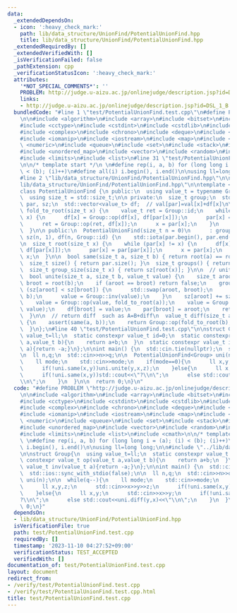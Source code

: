 ```yaml
---
data:
  _extendedDependsOn:
  - icon: ':heavy_check_mark:'
    path: lib/data_structure/UnionFind/PotentialUnionFind.hpp
    title: lib/data_structure/UnionFind/PotentialUnionFind.hpp
  _extendedRequiredBy: []
  _extendedVerifiedWith: []
  _isVerificationFailed: false
  _pathExtension: cpp
  _verificationStatusIcon: ':heavy_check_mark:'
  attributes:
    '*NOT_SPECIAL_COMMENTS*': ''
    PROBLEM: http://judge.u-aizu.ac.jp/onlinejudge/description.jsp?id=DSL_1_B
    links:
    - http://judge.u-aizu.ac.jp/onlinejudge/description.jsp?id=DSL_1_B
  bundledCode: "#line 1 \"test/PotentialUnionFind.test.cpp\"\n#define PROBLEM \"http://judge.u-aizu.ac.jp/onlinejudge/description.jsp?id=DSL_1_B\"\
    \n\n#include <algorithm>\n#include <array>\n#include <bitset>\n#include <cassert>\n\
    #include <cctype>\n#include <cstdint>\n#include <cstdlib>\n#include <cmath>\n\
    #include <complex>\n#include <chrono>\n#include <deque>\n#include <functional>\n\
    #include <iomanip>\n#include <iostream>\n#include <map>\n#include <memory>\n#include\
    \ <numeric>\n#include <queue>\n#include <set>\n#include <stack>\n#include <string>\n\
    #include <unordered_map>\n#include <vector>\n#include <random>\n#include <utility>\n\
    #include <limits>\n#include <list>\n#line 31 \"test/PotentialUnionFind.test.cpp\"\
    \n\n/* template start */\n \n#define rep(i, a, b) for (long long i = (a); (i)\
    \ < (b); (i)++)\n#define all(i) i.begin(), i.end()\n\nusing ll=long long;\n\n\
    #line 2 \"lib/data_structure/UnionFind/PotentialUnionFind.hpp\"\n\n#line 6 \"\
    lib/data_structure/UnionFind/PotentialUnionFind.hpp\"\n\ntemplate <typename Group>\n\
    class PotentialUnionFind {\n public:\n  using value_t = typename Group::value_t;\n\
    \  using size_t = std::size_t;\n\n private:\n  size_t group;\n  std::vector<size_t>\
    \ par, sz;\n  std::vector<value_t> df;  // val[par]=val[x]+df[x]\n\n  value_t\
    \ fold_to_root(size_t x) {\n    value_t ret = Group::id;\n    while (par[x] !=\
    \ x) {\n      df[x] = Group::op(df[x], df[par[x]]);\n      par[x] = par[par[x]];\n\
    \      ret = Group::op(ret, df[x]);\n      x = par[x];\n    }\n    return ret;\n\
    \  }\n\n public:\n  PotentialUnionFind(size_t n = 0)\n      : group(n), par(n),\
    \ sz(n, 1), df(n, Group::id) {\n    std::iota(par.begin(), par.end(), 0);\n  }\n\
    \n  size_t root(size_t x) {\n    while (par[x] != x) {\n      df[x] = Group::op(df[x],\
    \ df[par[x]]);\n      par[x] = par[par[x]];\n      x = par[x];\n    }\n    return\
    \ x;\n  }\n\n  bool same(size_t a, size_t b) { return root(a) == root(b); }\n\
    \  size_t size() { return par.size(); }\n  size_t groups() { return group; }\n\
    \  size_t group_size(size_t x) { return sz[root(x)]; }\n\n  // unite A=B+value\n\
    \  bool unite(size_t a, size_t b, value_t value) {\n    size_t aroot = root(a),\
    \ broot = root(b);\n    if (aroot == broot) return false;\n    group--;\n    if\
    \ (sz[aroot] < sz[broot]) {\n      std::swap(aroot, broot);\n      std::swap(a,\
    \ b);\n      value = Group::inv(value);\n    }\n    sz[aroot] += sz[broot];\n\
    \    value = Group::op(value, fold_to_root(a));\n    value = Group::op(Group::inv(fold_to_root(b)),\
    \ value);\n    df[broot] = value;\n    par[broot] = aroot;\n    return true;\n\
    \  }\n\n  // return diff  such as A=B+diff\n  value_t diff(size_t a, size_t b)\
    \ {\n    assert(same(a, b));\n    return Group::op(fold_to_root(b), Group::inv(fold_to_root(a)));\n\
    \  }\n};\n#line 40 \"test/PotentialUnionFind.test.cpp\"\n\nstruct Group{\n  using\
    \ value_t=ll;\n  static constexpr value_t id=0;\n  static constexpr value_t op(value_t\
    \ a,value_t b){\n    return a+b;\n  }\n  static constexpr value_t inv(value_t\
    \ a){return -a;}\n};\n\nint main() {\n  std::cin.tie(nullptr);\n  std::ios::sync_with_stdio(false);\n\
    \n  ll n,q;\n  std::cin>>n>>q;\n\n  PotentialUnionFind<Group> uni(n);\n\n  while(q--){\n\
    \    ll mode;\n    std::cin>>mode;\n    if(mode==0){\n      ll x,y,z;\n      std::cin>>x>>y>>z;\n\
    \      if(!uni.same(x,y))uni.unite(y,x,z);\n    }else{\n      ll x,y;\n      std::cin>>x>>y;\n\
    \      if(!uni.same(x,y))std::cout<<\"?\\n\";\n      else std::cout<<uni.diff(y,x)<<\"\
    \\n\";\n    }\n  }\n\n  return 0;\n}\n"
  code: "#define PROBLEM \"http://judge.u-aizu.ac.jp/onlinejudge/description.jsp?id=DSL_1_B\"\
    \n\n#include <algorithm>\n#include <array>\n#include <bitset>\n#include <cassert>\n\
    #include <cctype>\n#include <cstdint>\n#include <cstdlib>\n#include <cmath>\n\
    #include <complex>\n#include <chrono>\n#include <deque>\n#include <functional>\n\
    #include <iomanip>\n#include <iostream>\n#include <map>\n#include <memory>\n#include\
    \ <numeric>\n#include <queue>\n#include <set>\n#include <stack>\n#include <string>\n\
    #include <unordered_map>\n#include <vector>\n#include <random>\n#include <utility>\n\
    #include <limits>\n#include <list>\n#include <cmath>\n\n/* template start */\n\
    \ \n#define rep(i, a, b) for (long long i = (a); (i) < (b); (i)++)\n#define all(i)\
    \ i.begin(), i.end()\n\nusing ll=long long;\n\n#include \"../lib/data_structure/UnionFind/PotentialUnionFind.hpp\"\
    \n\nstruct Group{\n  using value_t=ll;\n  static constexpr value_t id=0;\n  static\
    \ constexpr value_t op(value_t a,value_t b){\n    return a+b;\n  }\n  static constexpr\
    \ value_t inv(value_t a){return -a;}\n};\n\nint main() {\n  std::cin.tie(nullptr);\n\
    \  std::ios::sync_with_stdio(false);\n\n  ll n,q;\n  std::cin>>n>>q;\n\n  PotentialUnionFind<Group>\
    \ uni(n);\n\n  while(q--){\n    ll mode;\n    std::cin>>mode;\n    if(mode==0){\n\
    \      ll x,y,z;\n      std::cin>>x>>y>>z;\n      if(!uni.same(x,y))uni.unite(y,x,z);\n\
    \    }else{\n      ll x,y;\n      std::cin>>x>>y;\n      if(!uni.same(x,y))std::cout<<\"\
    ?\\n\";\n      else std::cout<<uni.diff(y,x)<<\"\\n\";\n    }\n  }\n\n  return\
    \ 0;\n}"
  dependsOn:
  - lib/data_structure/UnionFind/PotentialUnionFind.hpp
  isVerificationFile: true
  path: test/PotentialUnionFind.test.cpp
  requiredBy: []
  timestamp: '2023-11-10 04:27:52+09:00'
  verificationStatus: TEST_ACCEPTED
  verifiedWith: []
documentation_of: test/PotentialUnionFind.test.cpp
layout: document
redirect_from:
- /verify/test/PotentialUnionFind.test.cpp
- /verify/test/PotentialUnionFind.test.cpp.html
title: test/PotentialUnionFind.test.cpp
---
```

